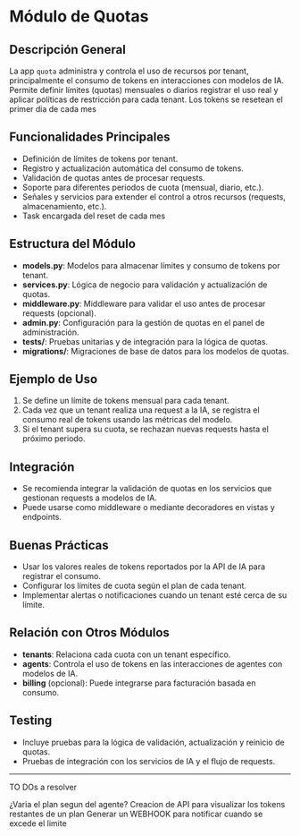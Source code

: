 # Módulo de Quotas

## Descripción General
La app `quota` administra y controla el uso de recursos por tenant, principalmente el consumo de tokens en interacciones con modelos de IA. Permite definir límites (quotas) mensuales o diarios registrar el uso real y aplicar políticas de restricción para cada tenant.
Los tokens se resetean el primer dia de cada mes

## Funcionalidades Principales

- Definición de límites de tokens por tenant.
- Registro y actualización automática del consumo de tokens.
- Validación de quotas antes de procesar requests.
- Soporte para diferentes periodos de cuota (mensual, diario, etc.).
- Señales y servicios para extender el control a otros recursos (requests, almacenamiento, etc.).
- Task encargada del reset de cada mes

## Estructura del Módulo

- **models.py**: Modelos para almacenar límites y consumo de tokens por tenant.
- **services.py**: Lógica de negocio para validación y actualización de quotas.
- **middleware.py**: Middleware para validar el uso antes de procesar requests (opcional).
- **admin.py**: Configuración para la gestión de quotas en el panel de administración.
- **tests/**: Pruebas unitarias y de integración para la lógica de quotas.
- **migrations/**: Migraciones de base de datos para los modelos de quotas.

## Ejemplo de Uso

1. Se define un límite de tokens mensual para cada tenant.
2. Cada vez que un tenant realiza una request a la IA, se registra el consumo real de tokens usando las métricas del modelo.
3. Si el tenant supera su cuota, se rechazan nuevas requests hasta el próximo periodo.

## Integración

- Se recomienda integrar la validación de quotas en los servicios que gestionan requests a modelos de IA.
- Puede usarse como middleware o mediante decoradores en vistas y endpoints.

## Buenas Prácticas

- Usar los valores reales de tokens reportados por la API de IA para registrar el consumo.
- Configurar los límites de cuota según el plan de cada tenant.
- Implementar alertas o notificaciones cuando un tenant esté cerca de su límite.

## Relación con Otros Módulos

- **tenants**: Relaciona cada cuota con un tenant específico.
- **agents**: Controla el uso de tokens en las interacciones de agentes con modelos de IA.
- **billing** (opcional): Puede integrarse para facturación basada en consumo.

## Testing

- Incluye pruebas para la lógica de validación, actualización y reinicio de quotas.
- Pruebas de integración con los servicios de IA y el flujo de requests.

---

TO DOs a resolver

¿Varia el plan segun del agente?
Creacion de API para visualizar los tokens restantes de un plan
Generar un WEBHOOK para notificar cuando se excede el limite